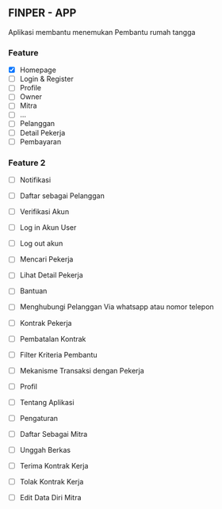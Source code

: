 ## FINPER - APP

Aplikasi membantu menemukan Pembantu rumah tangga

### Feature

- [x] Homepage
- [ ] Login & Register
- [ ] Profile
- [ ] Owner
- [ ] Mitra
- [ ] ...
- [ ] Pelanggan
- [ ] Detail Pekerja
- [ ] Pembayaran

### Feature 2

- [ ] Notifikasi
- [ ] Daftar sebagai Pelanggan
- [ ] Verifikasi Akun	
- [ ] Log in Akun User
- [ ] Log out akun	
- [ ] Mencari Pekerja	
- [ ] Lihat Detail Pekerja	
- [ ] Bantuan	
- [ ] Menghubungi Pelanggan Via whatsapp atau nomor telepon	
- [ ] Kontrak Pekerja	
- [ ] Pembatalan Kontrak	
- [ ] Filter Kriteria Pembantu	
- [ ] Mekanisme Transaksi dengan Pekerja
- [ ] Profil	
- [ ] Tentang Aplikasi
- [ ] Pengaturan
- [ ] Daftar Sebagai Mitra
- [ ] Unggah Berkas	
- [ ] Terima Kontrak Kerja
- [ ] Tolak Kontrak Kerja	
- [ ] Edit Data Diri Mitra






